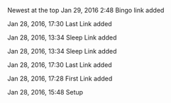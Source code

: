 Newest at the top
Jan 29, 2016 2:48 Bingo link added

Jan 28, 2016, 17:30 Last Link added

Jan 28, 2016, 13:34 Sleep Link added

Jan 28, 2016, 13:34 Sleep Link added

Jan 28, 2016, 17:30 Last Link added

Jan 28, 2016, 17:28 First Link added

Jan 28, 2016, 15:48 Setup
